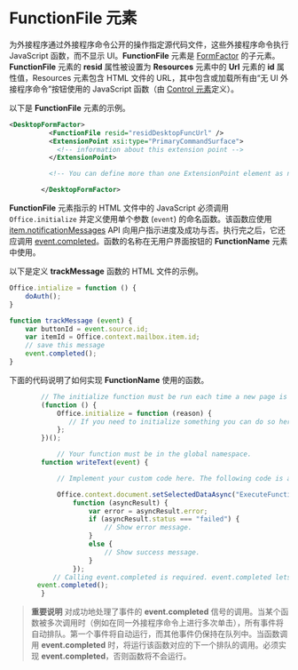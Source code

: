 # <a name="functionfile-element"></a>FunctionFile 元素

为外接程序通过外接程序命令公开的操作指定源代码文件，这些外接程序命令执行 JavaScript 函数，而不显示 UI。**FunctionFile** 元素是 [FormFactor](./formfactor.md) 的子元素。**FunctionFile** 元素的 **resid** 属性被设置为 **Resources** 元素中的 **Url** 元素的 **id** 属性值，Resources 元素包含 HTML 文件的 URL，其中包含或加载所有由“无 UI 外接程序命令”按钮使用的 JavaScript 函数（由 [Control 元素](control.md)定义）。

以下是 **FunctionFile** 元素的示例。


```XML
<DesktopFormFactor>
          <FunctionFile resid="residDesktopFuncUrl" />
          <ExtensionPoint xsi:type="PrimaryCommandSurface">
            <!-- information about this extension point -->
          </ExtensionPoint>

          <!-- You can define more than one ExtensionPoint element as needed -->

        </DesktopFormFactor>
```

**FunctionFile** 元素指示的 HTML 文件中的 JavaScript 必须调用 `Office.initialize` 并定义使用单个参数 (`event`) 的命名函数。该函数应使用 [item.notificationMessages](../../reference/outlook/Office.context.mailbox.item.md) API 向用户指示进度及成功与否。执行完之后，它还应调用 [event.completed](../../reference/shared/event.completed.md)。函数的名称在无用户界面按钮的 **FunctionName** 元素中使用。

以下是定义 **trackMessage** 函数的 HTML 文件的示例。

```js
Office.intialize = function () {
    doAuth();
}

function trackMessage (event) {
    var buttonId = event.source.id;    
    var itemId = Office.context.mailbox.item.id;
    // save this message
    event.completed();
}
```

下面的代码说明了如何实现 **FunctionName** 使用的函数。




```js
        // The initialize function must be run each time a new page is loaded.
        (function () {
            Office.initialize = function (reason) {
               // If you need to initialize something you can do so here.
            };
        })();

            // Your function must be in the global namespace.
        function writeText(event) {

            // Implement your custom code here. The following code is a simple example.

            Office.context.document.setSelectedDataAsync("ExecuteFunction works. Button ID=" + event.source.id,
                function (asyncResult) {
                    var error = asyncResult.error;
                    if (asyncResult.status === "failed") {
                        // Show error message.
                    }
                    else {
                        // Show success message.
                    }
                });
           // Calling event.completed is required. event.completed lets the platform know that processing has completed.
       event.completed();
        }
```


 >**重要说明** 对成功地处理了事件的 **event.completed** 信号的调用。当某个函数被多次调用时（例如在同一外接程序命令上进行多次单击），所有事件将自动排队。第一个事件将自动运行，而其他事件仍保持在队列中。当函数调用 **event.completed** 时，将运行该函数对应的下一个排队的调用。必须实现 **event.completed**，否则函数将不会运行。
